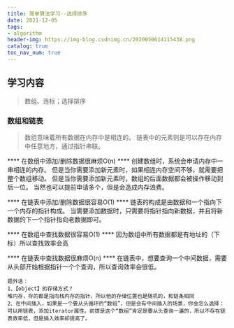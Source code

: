```yaml
---
title: 简单算法学习--选择排序
date: 2021-12-05
tags:
- algorithm
header-img: https://img-blog.csdnimg.cn/2020050614115438.png
catalog: true
toc_nav_num: true
---
```



## 学习内容
> 数组、连标；选择排序

### 数组和链表
> 数组意味着所有数据在内存中是相连的。
链表中的元素则是可以存在内存中任意地方，通过指针串联。

**** 在数组中添加/删除数据很麻烦O(n) ****
创建数组时，系统会申请内存中一串相连的内存。
但是当你需要添加新元素时，如果相连内存空间不够，就需要把整个数组移动。
但是当你需要添加新元素时，数组的后面数据都会被操作移动到后一位。
当然也可以提前申请多个，但是会造成内存浪费。

**** 在链表中添加/删除数据很容易O(1) ****
链表的构成是由数据和一个指向下一个内存的指针构成。
当需要添加数据时，只需要将指针指向新数据，并且将新数据的下一个指针指向老数据即可。

**** 在数组中查找数据很容易O(1) ****
因为数组中所有数据都是有地址的（下标）所以查找效率会高

**** 在链表中查找数据很麻烦O(n) ****
在链表中，想要查询一个中间数据，需要从头部开始根据指针一个个查询，所以查询效率会很低。

    题外话：
    1、【object】的存储方式？
    堆内存，存的都是指向栈内存的指针，所以他的存储位置也是随机的，和链条相同
    2、在中间插入，如果是一个要从头循环的“数组”，但是会有中间插入的场景，你会怎么选择：
    可以用链表，添加iterator属性。前提是这个“数组”肯定是要从头查询一遍的，所以不存在链表效率低，但是插入效率却提高了。